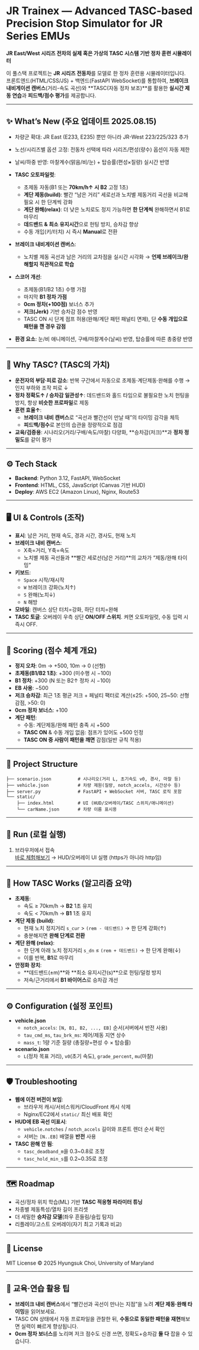 # JR Trainex — Advanced TASC-based Precision Stop Simulator for JR Series EMUs
**JR East/West 시리즈 전차의 실제 혹은 가상의 TASC 시스템 기반 정차 훈련 시뮬레이터**

이 풀스택 프로젝트는 **JR 시리즈 전동차**를 모델로 한 정차 훈련용 시뮬레이터입니다.  
프론트엔드(HTML/CSS/JS) + 백엔드(FastAPI WebSocket)를 통합하여, **브레이크 내비게이션 캔버스**(거리-속도 곡선)와 **TASC(자동 정차 보조)**를 활용한 **실시간 제동 연습**과 **피드백/점수 평가**를 제공합니다.

---

## ✨ What’s New (주요 업데이트 2025.08.15)
- 차량군 확대: JR East (E233, E235) 뿐만 아니라 JR-West 223/225/323 추가

- 노선/시리즈별 옵션 고정: 전동차 선택에 따라 시리즈/편성(량수) 옵션이 자동 제한

- 날씨/하중 반영: 마찰계수(맑음/비/눈) + 탑승률(편성×질량) 실시간 반영

- **TASC 오토파일럿**:
  - 초제동 자동(B1 또는 **70km/h↑ 시 B2** 고정 1초)
  - **계단 제동(build)**: 빨간 “남은 거리” 세로선과 노치별 제동거리 곡선을 비교해 필요 시 한 단계씩 강화
  - **계단 완해(relax)**: 더 낮은 노치로도 정지 가능하면 **한 단계씩** 완해하면서 B1로 마무리
  - **데드밴드 & 최소 유지시간**으로 헌팅 방지, 승차감 향상
  - 수동 개입(키/터치) 시 즉시 **Manual**로 전환
- **브레이크 내비게이션 캔버스**:
  - 노치별 제동 곡선과 남은 거리의 교차점을 실시간 시각화 → **언제 브레이크/완해할지 직관적으로 학습**
- **스코어 개선**:
  - 초제동(B1/B2 1초) 수행 가점
  - 마지막 **B1 정차 가점**
  - **0cm 정차(+100점)** 보너스 추가
  - **저크(Jerk)** 기반 승차감 점수 반영
  - TASC ON 시 단계 점프 허용(완해/계단 패턴 패널티 면제), 단 **수동 개입으로 패턴을 깬 경우 감점**
- **환경 요소**: 눈/비 애니메이션, 구배/마찰계수(날씨) 반영, 탑승률에 따른 총중량 반영

---

## 🧠 Why TASC? (TASC의 가치)
- **운전자의 부담·피로 감소**: 반복 구간에서 자동으로 초제동·계단제동·완해를 수행 → 인지 부하와 조작 피로 ↓
- **정차 정확도↑ / 승차감 일관성↑**: 데드밴드와 홀드 타임으로 불필요한 노치 헌팅을 방지, 항상 **비슷한 프로파일**로 제동
- **훈련 효율↑**:
  - **브레이크 내비 캔버스**로 “곡선과 빨간선이 만날 때”의 타이밍 감각을 체득
  - **피드백/점수**로 본인의 습관을 정량적으로 점검
- **교육/검증용**: 시나리오(거리/구배/속도/마찰) 다양화, **승차감(저크)**과 **정차 정밀도**를 같이 평가

---

## ⚙️ Tech Stack
- **Backend**: Python 3.12, FastAPI, WebSocket
- **Frontend**: HTML, CSS, JavaScript (Canvas 기반 HUD)
- **Deploy**: AWS EC2 (Amazon Linux), Nginx, Route53

---

## 🖥 UI & Controls (조작)
- **표시**: 남은 거리, 현재 속도, 경과 시간, 경사도, 현재 노치
- **브레이크 내비 캔버스**:
  - X축=거리, Y축=속도
  - 노치별 제동 곡선들과 **빨간 세로선(남은 거리)**의 교차가 “제동/완해 타이밍”
- **키보드**:
  - `Space` 시작/재시작
  - `W` 브레이크 강화(노치↑)
  - `S` 완해(노치↓)
  - `N` 해방
- **모바일**: 캔버스 상단 터치=강화, 하단 터치=완해
- **TASC 토글**: 오버레이 우측 상단 **ON/OFF 스위치**. 켜면 오토파일럿, 수동 입력 시 즉시 OFF.

---

## 🧩 Scoring (점수 체계 개요)
- **정지 오차**: 0m → +500, 10m → 0 (선형)
- **초제동(B1/B2 1초)**: +300 (미수행 시 −100)
- **B1 정차**: +300 (N 또는 B2↑ 정차 시 −100)
- **EB 사용**: −500
- **저크 승차감**: 최근 1초 평균 저크 + 페널티 팩터로 계산(≤25: +500, 25~50: 선형 감점, >50: 0)
- **0cm 정차 보너스**: +100
- **계단 패턴**:
  - 수동: 계단제동/완해 패턴 충족 시 +500
  - **TASC ON** & 수동 개입 없음: 점프가 있어도 +500 인정
  - **TASC ON 중 사람이 패턴을 깨면** 감점(일반 규칙 적용)

---

## 🔧 Project Structure
```
├── scenario.json          # 시나리오(거리 L, 초기속도 v0, 경사, 마찰 등)
├── vehicle.json           # 차량 제원(질량, notch_accels, 시간상수 등)
├── server.py              # FastAPI + WebSocket 서버, TASC 로직 포함
└── static/
    ├── index.html         # UI (HUD/오버레이/TASC 스위치/애니메이션)
    └── carName.json       # 차량 이름 표시용
```

---

## 🚀 Run (로컬 실행)
1. 브라우저에서 접속  
[바로 체험해보기](http://18.222.103.182/) → HUD/오버레이 UI 실행 (https가 아니라 http임)

---

## 🧪 How TASC Works (알고리즘 요약)
- **초제동**:
  - 속도 ≥ 70km/h → **B2** 1초 유지
  - 속도 < 70km/h → **B1** 1초 유지
- **계단 제동 (build)**:
  - 현재 노치 정지거리 `s_cur` > `(rem - 데드밴드)` → 한 단계 강화(↑)
  - 충분해지면 **완해 단계로 전환**
- **계단 완해 (relax)**:
  - 한 단계 아래 노치 정지거리 `s_dn` ≤ `(rem + 데드밴드)` → 한 단계 완해(↓)
  - 이를 반복, **B1**로 마무리
- **안정화 장치**:
  - **데드밴드(±m)**와 **최소 유지시간(s)**으로 헌팅/덜컹 방지
  - 저속/근거리에서 **B1 바이어스**로 승차감 개선

---

## ⚙️ Configuration (설정 포인트)
- **vehicle.json**
  - `notch_accels`: `[N, B1, B2, ..., EB]` 순서(서버에서 반전 사용)
  - `tau_cmd_ms`, `tau_brk_ms`: 제어/제동 지연 상수
  - `mass_t`: 1량 기준 질량 (총질량=편성 수 × 탑승률)
- **scenario.json**
  - `L`(정차 목표 거리), `v0`(초기 속도), `grade_percent`, `mu`(마찰)

---

## 🛡 Troubleshooting
- **웹에 이전 버전이 보임**:
  - 브라우저 캐시/서비스워커/CloudFront 캐시 삭제
  - Nginx/EC2에서 `static/` 최신 배포 확인
- **HUD에 EB 곡선 미표시**:
  - `vehicle.notches` / `notch_accels` 길이와 프론트 렌더 순서 확인
  - 서버는 `[N..EB]` 배열을 **반전** 사용
- **TASC 완해 안 됨**:
  - `tasc_deadband_m`을 0.3~0.8로 조정
  - `tasc_hold_min_s`를 0.2~0.35로 조정

---

## 🗺 Roadmap
- 곡선/정차 위치 학습(ML) 기반 **TASC 적응형 파라미터 튜닝**
- 차종별 제동특성/열차 길이 프리셋
- 더 세밀한 **승차감 모델**(좌우 흔들림/슬립 탐지)
- 리플레이/고스트 오버레이(자기 최고 기록과 비교)

---

## 📄 License
MIT License © 2025 Hyungsuk Choi, University of Maryland

---

## 📌 교육·연습 활용 팁
- **브레이크 내비 캔버스**에서 “빨간선과 곡선이 만나는 지점”을 노려 **계단 제동·완해 타이밍**을 읽어보세요.
- TASC ON 상태에서 자동 프로파일을 관찰한 뒤, **수동으로 동일한 패턴을 재현**해보면 실력이 빠르게 향상됩니다.
- **0cm 정차 보너스**를 노리며 저크 점수도 신경 쓰면, 정확도+승차감 **둘 다** 잡을 수 있습니다.

